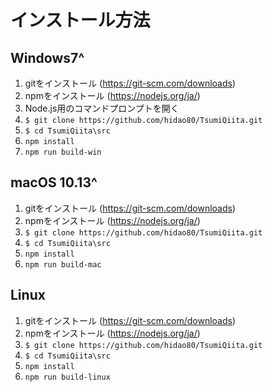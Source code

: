 # インストール方法

## Windows7^

1. gitをインストール (<https://git-scm.com/downloads>)
1. npmをインストール (<https://nodejs.org/ja/>)
1. Node.js用のコマンドプロンプトを開く
1. `$ git clone https://github.com/hidao80/TsumiQiita.git`
1. `$ cd TsumiQiita\src`
1. `npm install`
1. `npm run build-win`

## macOS 10.13^

1. gitをインストール (<https://git-scm.com/downloads>)
1. npmをインストール (<https://nodejs.org/ja/>)
1. `$ git clone https://github.com/hidao80/TsumiQiita.git`
1. `$ cd TsumiQiita\src`
1. `npm install`
1. `npm run build-mac`

## Linux

1. gitをインストール (<https://git-scm.com/downloads>)
1. npmをインストール (<https://nodejs.org/ja/>)
1. `$ git clone https://github.com/hidao80/TsumiQiita.git`
1. `$ cd TsumiQiita\src`
1. `npm install`
1. `npm run build-linux`
